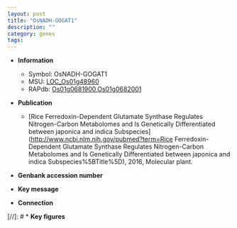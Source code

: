 ```yaml
---
layout: post
title: "OsNADH-GOGAT1"
description: ""
category: genes
tags: 
---
```


* **Information**  
    + Symbol: OsNADH-GOGAT1  
    + MSU: [LOC_Os01g48960](http://rice.plantbiology.msu.edu/cgi-bin/ORF_infopage.cgi?orf=LOC_Os01g48960)  
    + RAPdb: [Os01g0681900](http://rapdb.dna.affrc.go.jp/viewer/gbrowse_details/irgsp1?name=Os01g0681900),[Os01g0682001](http://rapdb.dna.affrc.go.jp/viewer/gbrowse_details/irgsp1?name=Os01g0682001)  

* **Publication**  
    + [Rice Ferredoxin-Dependent Glutamate Synthase Regulates Nitrogen-Carbon Metabolomes and Is Genetically Differentiated between japonica and indica Subspecies](http://www.ncbi.nlm.nih.gov/pubmed?term=Rice Ferredoxin-Dependent Glutamate Synthase Regulates Nitrogen-Carbon Metabolomes and Is Genetically Differentiated between japonica and indica Subspecies%5BTitle%5D), 2016, Molecular plant.

* **Genbank accession number**  

* **Key message**  

* **Connection**  

[//]: # * **Key figures**  


